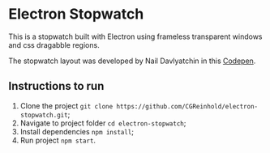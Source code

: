 # Electron Stopwatch

This is a stopwatch built with Electron using frameless transparent windows and css dragabble regions.

The stopwatch layout was developed by Nail Davlyatchin in this [Codepen](https://codepen.io/nDav/pen/QbjaNN).

## Instructions to run

1. Clone the project `git clone https://github.com/CGReinhold/electron-stopwatch.git`;
2. Navigate to project folder `cd electron-stopwatch`;
3. Install dependencies `npm install`;
4. Run project `npm start`.
